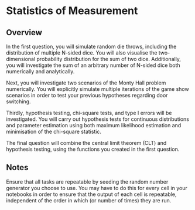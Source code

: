 # Statistics of Measurement

## Overview

In the first question, you will simulate random die throws, including the distribution of multiple N-sided dice.
You will also visualise the two-dimensional probability distribution for the sum of two dice.
Additionally, you will investigate the sum of an arbitrary number of N-sided dice both numerically and analytically.

Next, you will investigate two scenarios of the Monty Hall problem numerically.
You will explicitly simulate multiple iterations of the game show scenarios in order to test your previous hypotheses regarding door switching.

Thirdly, hypothesis testing, chi-square tests, and type I errors will be investigated.
You will carry out hypothesis tests for continuous distributions and parameter estimation using both maximum likelihood estimation and minimisation of the chi-square statistic.

The final question will combine the central limit theorem (CLT) and hypothesis testing, using the functions you created in the first question.

## Notes

Ensure that all tasks are repeatable by seeding the random number generator you choose to use.
You may have to do this for every cell in your notebooks in order to ensure that the output of each cell is repeatable, independent of the order in which (or number of times) they are run.
